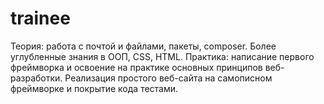 # trainee
Теория: работа с почтой и файлами, пакеты, composer. Более углубленные знания в ООП, CSS, HTML.  Практика: написание первого фреймворка и освоение на практике основных принципов веб-разработки. Реализация простого веб-сайта на самописном фреймворке и покрытие кода тестами.
